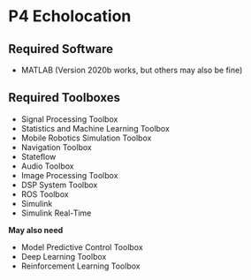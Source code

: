 # P4 Echolocation

## **Required Software**
- MATLAB (Version 2020b works, but others may also be fine)

## **Required Toolboxes**
- Signal Processing Toolbox
- Statistics and Machine Learning Toolbox
- Mobile Robotics Simulation Toolbox
- Navigation Toolbox
- Stateflow
- Audio Toolbox
- Image Processing Toolbox
- DSP System Toolbox
- ROS Toolbox
- Simulink
- Simulink Real-Time

**May also need**
- Model Predictive Control Toolbox
- Deep Learning Toolbox
- Reinforcement Learning Toolbox
